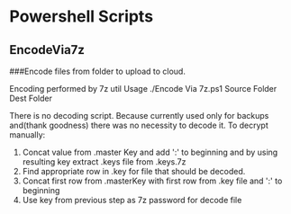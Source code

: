 # Powershell Scripts

EncodeVia7z 
---------------------
###Encode files from folder to upload to cloud.

Encoding performed by 7z util
Usage
./Encode Via 7z.ps1 Source Folder Dest Folder

There is no decoding script. Because currently used only for backups and(thank goodness) there was no necessity to decode it.
To decrypt manually:
1. Concat value from .master Key and add ':' to beginning and by using resulting key extract .keys file from .keys.7z
2. Find appropriate row in .key for file that should be decoded.
3. Concat first row from .masterKey with first row from .key file and ':' to beginning
4. Use key from previous step as 7z password for decode file